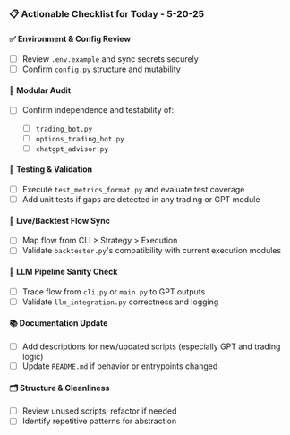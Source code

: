 ### 📋 Actionable Checklist for Today - 5-20-25

#### ✅ Environment & Config Review

- [ ] Review `.env.example` and sync secrets securely
- [ ] Confirm `config.py` structure and mutability

#### 🔄 Modular Audit

- [ ] Confirm independence and testability of:

  - [ ] `trading_bot.py`
  - [ ] `options_trading_bot.py`
  - [ ] `chatgpt_advisor.py`

#### 🧪 Testing & Validation

- [ ] Execute `test_metrics_format.py` and evaluate test coverage
- [ ] Add unit tests if gaps are detected in any trading or GPT module

#### 🔁 Live/Backtest Flow Sync

- [ ] Map flow from CLI > Strategy > Execution
- [ ] Validate `backtester.py`'s compatibility with current execution modules

#### 🤖 LLM Pipeline Sanity Check

- [ ] Trace flow from `cli.py` or `main.py` to GPT outputs
- [ ] Validate `llm_integration.py` correctness and logging

#### 📚 Documentation Update

- [ ] Add descriptions for new/updated scripts (especially GPT and trading logic)
- [ ] Update `README.md` if behavior or entrypoints changed

#### 🗂️ Structure & Cleanliness

- [ ] Review unused scripts, refactor if needed
- [ ] Identify repetitive patterns for abstraction
